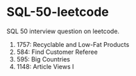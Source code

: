 # SQL-50-leetcode
SQL 50 interview question on leetcode.

1. 1757: Recyclable and Low-Fat Products
2. 584: Find Customer Referee
3. 595: Big Countries
4. 1148: Article Views I

